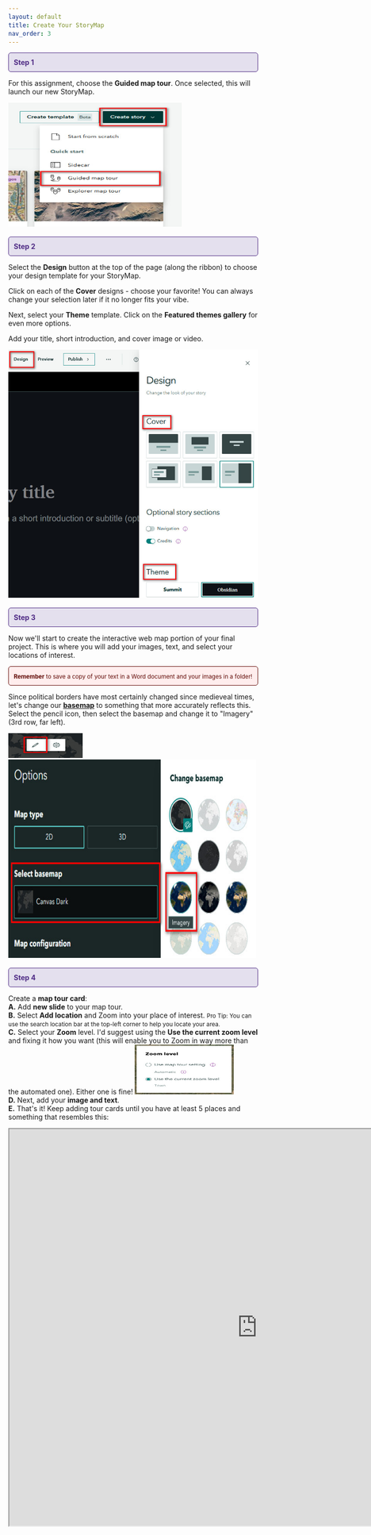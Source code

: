 ```yaml
---
layout: default
title: Create Your StoryMap
nav_order: 3
---
```

<div style="border: 1px solid #4E2A84; background-color: #E4E0EE; padding: 10px; border-radius: 5px; color: #4E2A84;">
  <strong>Step 1</strong>
</div>

For this assignment, choose the **Guided map tour**. Once selected, this will launch our new StoryMap.

<img src="https://raw.githubusercontent.com/nulib-ds/NU-ARTHIST329/refs/heads/main/content/img/create_story.jpg" width="350" height="250">
<br>
<br>

<div style="border: 1px solid #4E2A84; background-color: #E4E0EE; padding: 10px; border-radius: 5px; color: #4E2A84;">
  <strong>Step 2</strong>
</div>

Select the **Design** button at the top of the page (along the ribbon) to choose your design template for your StoryMap. 

Click on each of the **Cover** designs - choose your favorite! You can always change your selection later if it no longer fits your vibe. 

Next, select your **Theme** template. Click on the **Featured themes gallery** for even more options.

Add your title, short introduction, and cover image or video. 

<img src="https://raw.githubusercontent.com/nulib-ds/NU-ARTHIST329/refs/heads/main/content/img/design.jpg" width="600" height="500">
<br>
<br>

<div style="border: 1px solid #4E2A84; background-color: #E4E0EE; padding: 10px; border-radius: 5px; color: #4E2A84;">
  <strong>Step 3</strong>
</div>

Now we'll start to create the interactive web map portion of your final project. This is where you will add your images, text, and select your locations of interest. 

<div style="border: 1px solid #620c08; background-color: #ffeded; padding: 10px; border-radius: 5px; color: #620c08;">
  <small><strong>Remember</strong> to save a copy of your text in a Word document and your images in a folder! </small>
</div>

Since political borders have most certainly changed since medieveal times, let's change our [**basemap**](https://pro.arcgis.com/en/pro-app/latest/help/mapping/map-authoring/author-a-basemap.htm) to something that more accurately reflects this. Select the pencil icon, then select the basemap and change it to "Imagery" (3rd row, far left). 

<img src="https://raw.githubusercontent.com/nulib-ds/NU-ARTHIST329/refs/heads/main/content/img/pencil.jpg" width="150" height="50">
<br>
<img src="https://raw.githubusercontent.com/nulib-ds/NU-ARTHIST329/refs/heads/main/content/img/basemap.jpg" width="500" height="400">
<br>
<br>

<div style="border: 1px solid #4E2A84; background-color: #E4E0EE; padding: 10px; border-radius: 5px; color: #4E2A84;">
  <strong>Step 4</strong>
</div>

Create a **map tour card**:<br>
**A.** Add **new slide** to your map tour.
<br>
**B.** Select **Add location** and Zoom into your place of interest. <small>Pro Tip: You can use the search location bar at the top-left corner to help you locate your area.</small>
<br>
**C.** Select your **Zoom** level. I'd suggest using the **Use the current zoom level** and fixing it how you want (this will enable you to Zoom in way more than the automated one). Either one is fine! 
<img src="https://raw.githubusercontent.com/nulib-ds/NU-ARTHIST329/refs/heads/main/content/img/zoom.jpg" width="200" height="100">
<br>
**D.** Next, add your **image and text**. 
<br>
**E.** That's it! Keep adding tour cards until you have at least 5 places and something that resembles this:<br>
  <iframe src="https://arcg.is/HGGSP0" width="1000" height="800" title="Example StoryMap"></iframe> 


